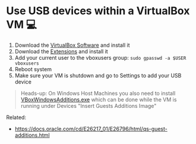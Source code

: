 # Use USB devices within a VirtualBox VM 💻

1. Download the [VirtualBox Software] and install it
1. Download the [Extensions] and install it
1. Add your current user to the vboxusers group: `sudo gpasswd -a $USER vboxusers`
1. Reboot system
1. Make sure your VM is shutdown and go to Settings to add your USB device

> Heads-up: On Windows Host Machines you also need to install [VBoxWindowsAdditions.exe] 
which can be done while the VM is running under Devices "Insert Guests Additions Image"


Related:

* https://docs.oracle.com/cd/E26217_01/E26796/html/qs-guest-additions.html

[VirtualBox Software]: <https://www.virtualbox.org/wiki/Linux_Downloads>
[Extensions]: <https://download.virtualbox.org/virtualbox/6.1.32/Oracle_VM_VirtualBox_Extension_Pack-6.1.32.vbox-extpack>
[VBoxWindowsAdditions.exe]: <https://www.oracle.com/virtualization/technologies/vm/downloads/virtualbox-downloads.html>
